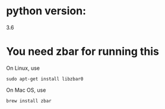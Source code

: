 # python version: 
3.6
# You need zbar for running this
On Linux, use
```
sudo apt-get install libzbar0
```

On Mac OS, use
```
brew install zbar
```
